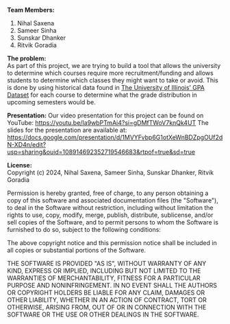 **Team Members:**

1. Nihal Saxena  
2. Sameer Sinha  
3. Sunskar Dhanker  
4. Ritvik Goradia

**The problem:**  
As part of this project, we are trying to build a tool that allows the university to determine which courses require more recruitment/funding and allows students to determine which classes they might want to take or avoid. This is done by using historical data found in [The University of Illinois’ GPA Dataset](https://github.com/wadefagen/datasets/tree/master/gpa) for each course to determine what the grade distribution in upcoming semesters would be.

**Presentation:** 
Our video presentation for this project can be found on YouTube: https://youtu.be/Ia9wbPTmAi4?si=gDMfTWoV7knQk4UT
The slides for the presentation are available at: https://docs.google.com/presentation/d/1MVYFvbp6G1otXeWnBDZpgOUf2dN-XD4n/edit?usp=sharing&ouid=108914692352719546683&rtpof=true&sd=true 

**License:**  
Copyright (c) 2024, Nihal Saxena, Sameer Sinha, Sunskar Dhanker, Ritvik Goradia

Permission is hereby granted, free of charge, to any person obtaining a copy of this software and associated documentation files (the "Software"), to deal in the Software without restriction, including without limitation the rights to use, copy, modify, merge, publish, distribute, sublicense, and/or sell copies of the Software, and to permit persons to whom the Software is furnished to do so, subject to the following conditions:

The above copyright notice and this permission notice shall be included in all copies or substantial portions of the Software.

THE SOFTWARE IS PROVIDED "AS IS", WITHOUT WARRANTY OF ANY KIND, EXPRESS OR IMPLIED, INCLUDING BUT NOT LIMITED TO THE WARRANTIES OF MERCHANTABILITY, FITNESS FOR A PARTICULAR PURPOSE AND NONINFRINGEMENT. IN NO EVENT SHALL THE AUTHORS OR COPYRIGHT HOLDERS BE LIABLE FOR ANY CLAIM, DAMAGES OR OTHER LIABILITY, WHETHER IN AN ACTION OF CONTRACT, TORT OR OTHERWISE, ARISING FROM, OUT OF OR IN CONNECTION WITH THE SOFTWARE OR THE USE OR OTHER DEALINGS IN THE SOFTWARE.  
